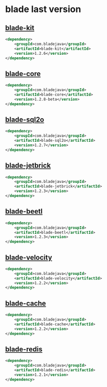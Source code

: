 # blade last version

## [blade-kit](http://search.maven.org/#search%7Cga%7C1%7Cblade-kit)
```xml
<dependency>
    <groupId>com.bladejava</groupId>
    <artifactId>blade-kit</artifactId>
    <version>1.2.6</version>
</dependency>
```

## [blade-core](http://search.maven.org/#search%7Cga%7C1%7Cblade-core)
```xml
<dependency>
    <groupId>com.bladejava</groupId>
    <artifactId>blade-core</artifactId>
    <version>1.2.8-beta</version>
</dependency>
```
## [blade-sql2o](http://search.maven.org/#search%7Cga%7C1%7Cblade-sql2o)
```xml
<dependency>
    <groupId>com.bladejava</groupId>
    <artifactId>blade-sql2o</artifactId>
    <version>1.2.7</version>
</dependency>
```

## [blade-jetbrick](http://search.maven.org/#search%7Cga%7C1%7Cblade-jetbrick)
```xml
<dependency>
    <groupId>com.bladejava</groupId>
    <artifactId>blade-jetbrick</artifactId>
    <version>1.2.3</version>
</dependency>
```

## [blade-beetl](http://search.maven.org/#search%7Cga%7C1%7Cblade-beetl)
```xml
<dependency>
    <groupId>com.bladejava</groupId>
    <artifactId>blade-beetl</artifactId>
    <version>1.2.3</version>
</dependency>
```

## [blade-velocity](http://search.maven.org/#search%7Cga%7C1%7Cblade-velocity)
```xml
<dependency>
    <groupId>com.bladejava</groupId>
    <artifactId>blade-velocity</artifactId>
    <version>1.2.2</version>
</dependency>
```

## [blade-cache](http://search.maven.org/#search%7Cga%7C1%7Cblade-cache)
```xml
<dependency>
    <groupId>com.bladejava</groupId>
    <artifactId>blade-cache</artifactId>
    <version>1.2.2</version>
</dependency>
```

## [blade-redis](http://search.maven.org/#search%7Cga%7C1%7Cblade-redis)
```xml
<dependency>
    <groupId>com.bladejava</groupId>
    <artifactId>blade-redis</artifactId>
    <version>1.2.1</version>
</dependency>
```